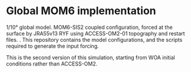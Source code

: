 # Global MOM6 implementation

1/10° global model. MOM6-SIS2 coupled configuration,
forced at the surface by JRA55v13 RYF using ACCESS-OM2-01 topography
and restart files. . This repository
contains the model configurations, and the scripts required to
generate the input forcing.

This is the second version of this simulation, starting from WOA initial
conditions rather than ACCESS-OM2.
